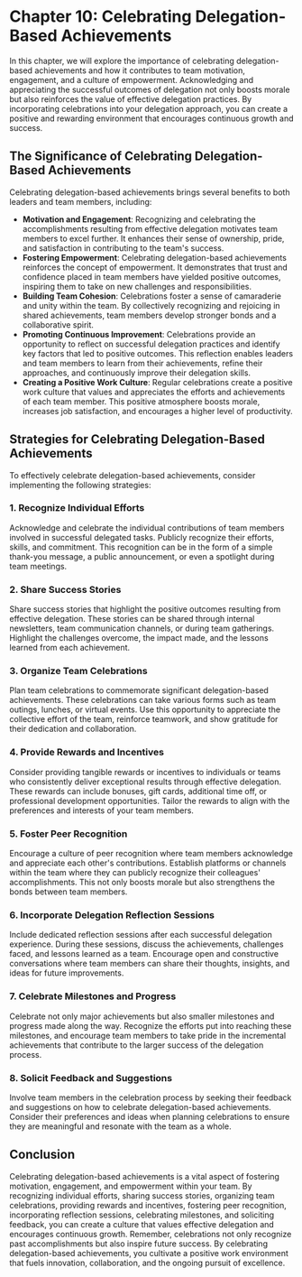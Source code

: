 Chapter 10: Celebrating Delegation-Based Achievements
=====================================================

In this chapter, we will explore the importance of celebrating delegation-based achievements and how it contributes to team motivation, engagement, and a culture of empowerment. Acknowledging and appreciating the successful outcomes of delegation not only boosts morale but also reinforces the value of effective delegation practices. By incorporating celebrations into your delegation approach, you can create a positive and rewarding environment that encourages continuous growth and success.

The Significance of Celebrating Delegation-Based Achievements
-------------------------------------------------------------

Celebrating delegation-based achievements brings several benefits to both leaders and team members, including:

* **Motivation and Engagement**: Recognizing and celebrating the accomplishments resulting from effective delegation motivates team members to excel further. It enhances their sense of ownership, pride, and satisfaction in contributing to the team's success.
* **Fostering Empowerment**: Celebrating delegation-based achievements reinforces the concept of empowerment. It demonstrates that trust and confidence placed in team members have yielded positive outcomes, inspiring them to take on new challenges and responsibilities.
* **Building Team Cohesion**: Celebrations foster a sense of camaraderie and unity within the team. By collectively recognizing and rejoicing in shared achievements, team members develop stronger bonds and a collaborative spirit.
* **Promoting Continuous Improvement**: Celebrations provide an opportunity to reflect on successful delegation practices and identify key factors that led to positive outcomes. This reflection enables leaders and team members to learn from their achievements, refine their approaches, and continuously improve their delegation skills.
* **Creating a Positive Work Culture**: Regular celebrations create a positive work culture that values and appreciates the efforts and achievements of each team member. This positive atmosphere boosts morale, increases job satisfaction, and encourages a higher level of productivity.

Strategies for Celebrating Delegation-Based Achievements
--------------------------------------------------------

To effectively celebrate delegation-based achievements, consider implementing the following strategies:

### 1. Recognize Individual Efforts

Acknowledge and celebrate the individual contributions of team members involved in successful delegated tasks. Publicly recognize their efforts, skills, and commitment. This recognition can be in the form of a simple thank-you message, a public announcement, or even a spotlight during team meetings.

### 2. Share Success Stories

Share success stories that highlight the positive outcomes resulting from effective delegation. These stories can be shared through internal newsletters, team communication channels, or during team gatherings. Highlight the challenges overcome, the impact made, and the lessons learned from each achievement.

### 3. Organize Team Celebrations

Plan team celebrations to commemorate significant delegation-based achievements. These celebrations can take various forms such as team outings, lunches, or virtual events. Use this opportunity to appreciate the collective effort of the team, reinforce teamwork, and show gratitude for their dedication and collaboration.

### 4. Provide Rewards and Incentives

Consider providing tangible rewards or incentives to individuals or teams who consistently deliver exceptional results through effective delegation. These rewards can include bonuses, gift cards, additional time off, or professional development opportunities. Tailor the rewards to align with the preferences and interests of your team members.

### 5. Foster Peer Recognition

Encourage a culture of peer recognition where team members acknowledge and appreciate each other's contributions. Establish platforms or channels within the team where they can publicly recognize their colleagues' accomplishments. This not only boosts morale but also strengthens the bonds between team members.

### 6. Incorporate Delegation Reflection Sessions

Include dedicated reflection sessions after each successful delegation experience. During these sessions, discuss the achievements, challenges faced, and lessons learned as a team. Encourage open and constructive conversations where team members can share their thoughts, insights, and ideas for future improvements.

### 7. Celebrate Milestones and Progress

Celebrate not only major achievements but also smaller milestones and progress made along the way. Recognize the efforts put into reaching these milestones, and encourage team members to take pride in the incremental achievements that contribute to the larger success of the delegation process.

### 8. Solicit Feedback and Suggestions

Involve team members in the celebration process by seeking their feedback and suggestions on how to celebrate delegation-based achievements. Consider their preferences and ideas when planning celebrations to ensure they are meaningful and resonate with the team as a whole.

Conclusion
----------

Celebrating delegation-based achievements is a vital aspect of fostering motivation, engagement, and empowerment within your team. By recognizing individual efforts, sharing success stories, organizing team celebrations, providing rewards and incentives, fostering peer recognition, incorporating reflection sessions, celebrating milestones, and soliciting feedback, you can create a culture that values effective delegation and encourages continuous growth. Remember, celebrations not only recognize past accomplishments but also inspire future success. By celebrating delegation-based achievements, you cultivate a positive work environment that fuels innovation, collaboration, and the ongoing pursuit of excellence.
